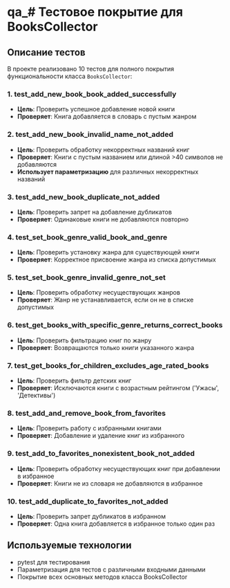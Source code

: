 # qa_# Тестовое покрытие для BooksCollector

## Описание тестов

В проекте реализовано 10 тестов для полного покрытия функциональности класса `BooksCollector`:

### 1. test_add_new_book_book_added_successfully
- **Цель**: Проверить успешное добавление новой книги
- **Проверяет**: Книга добавляется в словарь с пустым жанром

### 2. test_add_new_book_invalid_name_not_added
- **Цель**: Проверить обработку некорректных названий книг
- **Проверяет**: Книги с пустым названием или длиной >40 символов не добавляются
- **Использует параметризацию** для различных некорректных названий

### 3. test_add_new_book_duplicate_not_added
- **Цель**: Проверить запрет на добавление дубликатов
- **Проверяет**: Одинаковые книги не добавляются повторно

### 4. test_set_book_genre_valid_book_and_genre
- **Цель**: Проверить установку жанра для существующей книги
- **Проверяет**: Корректное присвоение жанра из списка допустимых

### 5. test_set_book_genre_invalid_genre_not_set
- **Цель**: Проверить обработку несуществующих жанров
- **Проверяет**: Жанр не устанавливается, если он не в списке допустимых

### 6. test_get_books_with_specific_genre_returns_correct_books
- **Цель**: Проверить фильтрацию книг по жанру
- **Проверяет**: Возвращаются только книги указанного жанра

### 7. test_get_books_for_children_excludes_age_rated_books
- **Цель**: Проверить фильтр детских книг
- **Проверяет**: Исключаются книги с возрастным рейтингом ('Ужасы', 'Детективы')

### 8. test_add_and_remove_book_from_favorites
- **Цель**: Проверить работу с избранными книгами
- **Проверяет**: Добавление и удаление книг из избранного

### 9. test_add_to_favorites_nonexistent_book_not_added
- **Цель**: Проверить обработку несуществующих книг при добавлении в избранное
- **Проверяет**: Книги не из словаря не добавляются в избранное

### 10. test_add_duplicate_to_favorites_not_added
- **Цель**: Проверить запрет дубликатов в избранном
- **Проверяет**: Одна книга добавляется в избранное только один раз

## Используемые технологии
- pytest для тестирования
- Параметризация для тестов с различными входными данными
- Покрытие всех основных методов класса BooksCollector